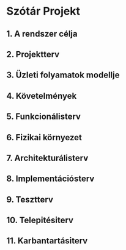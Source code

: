 # Szótár Projekt

## 1. A rendszer célja

## 2. Projektterv

## 3. Üzleti folyamatok modellje

## 4. Követelmények

## 5. Funkcionálisterv

## 6. Fizikai környezet

## 7. Architekturálisterv

## 8. Implementációsterv

## 9. Tesztterv

## 10. Telepitésiterv

## 11. Karbantartásiterv